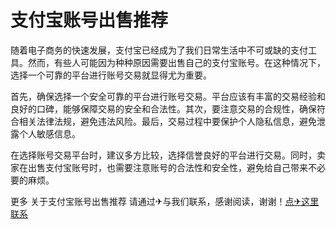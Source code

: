 # 支付宝账号出售推荐

随着电子商务的快速发展，支付宝已经成为了我们日常生活中不可或缺的支付工具。然而，有些人可能因为种种原因需要出售自己的支付宝账号。在这种情况下，选择一个可靠的平台进行账号交易就显得尤为重要。

首先，确保选择一个安全可靠的平台进行账号交易。平台应该有丰富的交易经验和良好的口碑，能够保障交易的安全和合法性。其次，要注意交易的合规性，确保符合相关法律法规，避免违法风险。最后，交易过程中要保护个人隐私信息，避免泄露个人敏感信息。

在选择账号交易平台时，建议多方比较，选择信誉良好的平台进行交易。同时，卖家在出售支付宝账号时，也需要注意账号的合法性和安全性，避免给自己带来不必要的麻烦。

更多 关于支付宝账号出售推荐 请通过✈与我们联系，感谢阅读，谢谢！[点✈这里联系](https://w.k02.cc)